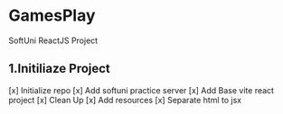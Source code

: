 # GamesPlay
SoftUni ReactJS Project 

## 1.Initiliaze Project
[x] Initialize repo
[x] Add softuni practice server
[x] Add Base vite react project
[x] Clean Up
[x] Add resources
[x] Separate html to jsx

